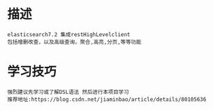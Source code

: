 # 描述
	elasticsearch7.2 集成restHighLevelclient
	包括增删改查，以及高级查询，聚合,高亮,分页,等等功能
# 学习技巧
    强烈建议先学习或了解DSL语法 然后进行本项目学习
    推荐地址:https://blog.csdn.net/jiaminbao/article/details/80105636
